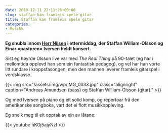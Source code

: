 ```yaml
---
date: 2010-12-11 22:11:26+00:00
slug: staffan-kan-framleis-spele-gitar
title: Staffan kan framleis spele gitar
categories:
- Musikk
---
```


**Eg snubla innom [Herr Nilsen](http://herrnilsen.no/H111210e.html) i ettermiddag, der Staffan William-Olsson og Einar «pastoren» Iversen heldt konsert.**
 
 Sist eg høyrde Olsson live var med _The Real Thing_ på 90-talet (eg har i mellomtida opplevd han som ein fantastisk pedagog), og vel har han vorte litt rundare i kroppsfasongen, men den mannen leverer framleis gitarspel i verdsklasse.

<!--more-->

{{< img src="/assets/img/wp/IMG_0333.jpg" class="alignright" caption="Andreas Amundsen (bass) og Staffan William-Olsson (gitar)." >}}

Og med Iversen på piano og eit solid komp, og repertoar frå den amerikanske songboka, vart det ei flott musikkoppleving.

Eg sneik meg til eit opptak av ein av låtane:

{{< youtube hKOj5ajyNzI >}}
